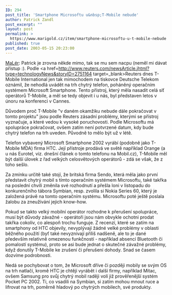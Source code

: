 ```yaml
---
ID: 294
post_title: 'Smartphone Microsoftu u&nbsp;T-Mobile nebude'
author: Patrick Zandl
post_excerpt: ""
layout: post
permalink: >
  https://www.marigold.cz/item/smartphone-microsoftu-u-t-mobile-nebude
published: true
post_date: 2003-05-15 20:23:00
---
```

<a href=mailto:maler@maler.cz>MaLér</a>: Patrick je zrovna někde mimo, tak se mu sem nacpu (neměl mi dávat přístup :). Podle <a href=http://www.reuters.com/newsArticle.jhtml?type=technologyNews&storyID=2751164 target=_blank>Reuters</a> dnes T-Mobile International jen tak mimochodem na tiskovce Deutsche Telekom oznámil, že nehodlá uvádět na trh chytrý telefon, poháněný operačním systémem Microsoft Smartphone. Tento přístroj, který měla nasadit celá síť operátorů T-Mobile, a měl se tedy objevit i u nás, byl představen letos v únoru na konferenci v Cannes.
<p>
Důvodem proč T-Mobile "v daném okamžiku nebude dále pokračovat v tomto projektu" jsou podle Reuters zásadní problémy, kterými se přístroj vyznačuje, a které vedou k vysoké poruchovosti. Podle Microsoftu má spolupráce pokračovat, ovšem zatím není potvrzené datum, kdy bude chytrý telefon na trh uveden. Původně to mělo být už v létě.
<p>
Telefon vybavený Microsoft Smartphone 2002 vyrábí (podobně jako T-Mobile MDA) firma HTC. Její přístroje prodává ve světě například Orange (a u nás Eurotel, viz. dnešní článek o tomto telefonu na Mobil.cz), T-Mobile měl být další úlovek z řad velkých celosvětových operátorů - zdá se však, že z toho sešlo.
<p>
Za zmínku určitě také stojí, že britská firma Sendo, která měla jako první představit chytrý mobil s tímto operačním systémem Microsoftu, také takřka na poslední chvíli změnila své rozhodnutí a přešla loni v listopadu do konkurenčního tábora Symbian, resp. zvolila si Nokia Series 60, který je založená právě na tomto operačním systému. Microsoftu poté ještě poslala žalobu za zneužívání jejich know-how.
<p>
Pokud se takto velký mobilní operátor rozhodne k přerušení spolupráce, musí být důvody závažné - operátoři jsou nám obvykle ochotni prodat takřka cokoliv, co alespoň trochu funguje. Z recenzí, které se zatím na smartphony od HTC objevily, nevyplývají žádné velké problémy v oblasti běžného použití (byť také nevyznívají příliš nadšeně, ale to je dané především relativně omezenou funkčností - například absencí Bluetooth či pomalostí systému), proto se asi bude jednat o skutečné závažné problémy, když donutily T-Mobile ke zrušení či přerušení dohody. Snad se časem dozvíme podrobnosti.
<p>
Nedá se pochybovat o tom, že Microsoft dříve či později mobily se svým OS na trh natlačí, kromě HTC je chtějí vyrábět i další firmy, například Mitac, ovšem Samsung pro svůj chytrý mobil raději volí již prověřenější systém Pocket PC 2002. Ti, co vsadili na Symbian, si zatím mohou mnout ruce a lifrovat na trh, poměrně hladový po chytrých mobilech, své produkty.